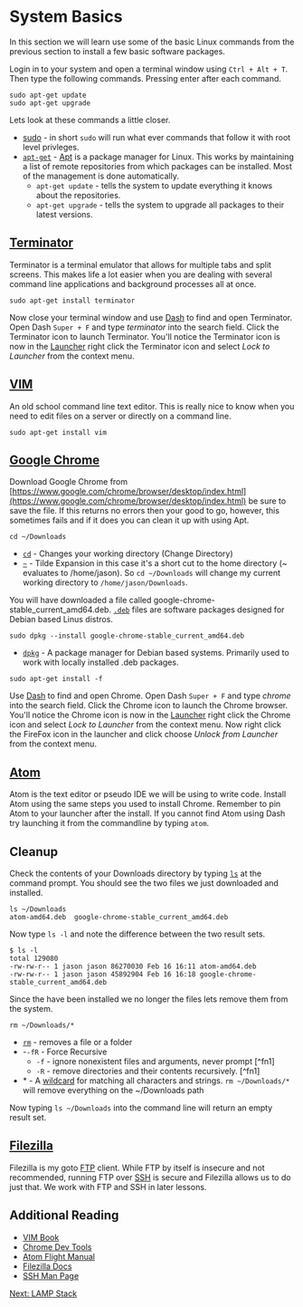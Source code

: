 # System Basics
In this section we will learn use some of the basic Linux commands from the previous section to install a few basic software packages.

Login in to your system and open a terminal window using ````Ctrl + Alt + T````. Then type the following commands. Pressing enter after each command.

````
sudo apt-get update
sudo apt-get upgrade
````
Lets look at these commands a little closer.
* [sudo](https://help.ubuntu.com/community/RootSudo) - in short ````sudo```` will run what ever commands that follow it with root level privleges.
* [````apt-get````](http://manpages.ubuntu.com/manpages/zesty/man8/apt.8.html) - [Apt](https://help.ubuntu.com/lts/serverguide/apt.html) is a package manager for Linux. This works by maintaining a list of remote repositories from which packages can be installed. Most of the management is done automatically.
    * ````apt-get update```` - tells the system to update everything it knows about the repositories.   
    * ````apt-get upgrade```` - tells the system to upgrade all packages to their latest versions.

## [Terminator](https://gnometerminator.blogspot.com/p/introduction.html)
Terminator is a terminal emulator that allows for multiple tabs and split screens. This makes life a lot easier when you are dealing with several command line applications and background processes all at once.

````
sudo apt-get install terminator
````
Now close your terminal window and use [Dash](https://help.ubuntu.com/lts/ubuntu-help/unity-dash-intro.html) to find and open Terminator. Open Dash ````Super + F```` and type _terminator_ into the search field. Click the Terminator icon to launch Terminator. You'll notice the Terminator icon is now in the [Launcher](https://help.ubuntu.com/stable/ubuntu-help/unity-launcher-intro.html) right click the Terminator icon and select _Lock to Launcher_ from the context menu.

## [VIM](http://www.vim.org/)
An old school command line text editor. This is really nice to know when you need to edit files on a server or directly on a command line.

````
sudo apt-get install vim
````
## [Google Chrome](https://support.google.com/chrome/?hl=en#topic=3227046)

Download Google Chrome from [https://www.google.com/chrome/browser/desktop/index.html](https://www.google.com/chrome/browser/desktop/index.html) be sure to save the file. If this returns no errors then your good to go, however, this sometimes fails and if it does you can clean it up with using Apt.

````
cd ~/Downloads
````

* [````cd````](http://manpages.ubuntu.com/manpages/zesty/man1/cd.1posix.html) - Changes your working directory (Change Directory)
* [````~````](http://www.gnu.org/software/bash/manual/html_node/Tilde-Expansion.html) -
Tilde Expansion in this case it's a short cut to the home directory (~ evaluates to /home/jason). So ````cd ~/Downloads```` will change my current working directory to ````/home/jason/Downloads````.

You will have downloaded a file called google-chrome-stable_current_amd64.deb. [````.deb````](https://www.debian.org/doc/manuals/debian-faq/ch-pkg_basics.en.html) files are software packages designed for Debian based Linus distros.

````
sudo dpkg --install google-chrome-stable_current_amd64.deb
````

* [````dpkg````](https://help.ubuntu.com/lts/serverguide/dpkg.html) - A package manager for Debian based systems. Primarily used to work with locally installed .deb packages.

````
sudo apt-get install -f
````

Use [Dash](https://help.ubuntu.com/lts/ubuntu-help/unity-dash-intro.html) to find and open Chrome. Open Dash ````Super + F```` and type _chrome_ into the search field. Click the Chrome icon to launch the Chrome browser. You'll notice the Chrome icon is now in the [Launcher](https://help.ubuntu.com/stable/ubuntu-help/unity-launcher-intro.html) right click the Chrome icon and select _Lock to Launcher_ from the context menu. Now right click the FireFox icon in the launcher and click choose _Unlock from Launcher_ from the context menu.

## [Atom](https://atom.io/)

Atom is the text editor or pseudo IDE we will be using to write code. Install Atom using the same steps you used to install Chrome. Remember to pin Atom to your launcher after the install. If you cannot find Atom using Dash try launching it from the commandline by typing ````atom````.

## Cleanup
Check the contents of your Downloads directory by typing [````ls````](http://manpages.ubuntu.com/manpages/zesty/man1/ls.1.html) at the command prompt. You should see the two files we just downloaded and installed.

````
ls ~/Downloads
atom-amd64.deb  google-chrome-stable_current_amd64.deb
````

Now type ````ls -l```` and note the difference between the two result sets.

````
$ ls -l
total 129080
-rw-rw-r-- 1 jason jason 86270030 Feb 16 16:11 atom-amd64.deb
-rw-rw-r-- 1 jason jason 45892904 Feb 16 16:18 google-chrome-stable_current_amd64.deb
````

Since the have been installed we no longer the files lets remove them from the system.

````
rm ~/Downloads/*
````

* [````rm````](http://manpages.ubuntu.com/manpages/zesty/man1/rm.1.html) - removes a file or a folder
* -````-fR```` - Force Recursive
    * ````-f```` - ignore nonexistent files and arguments, never prompt [^fn1]
    * ````-R```` - remove directories and their contents recursively. [^fn1]
* \* - A [wildcard](http://www.tldp.org/LDP/GNU-Linux-Tools-Summary/html/x11655.htm)
for matching all characters and strings. ````rm ~/Downloads/*```` will remove everything on the ~/Downloads path

Now typing ````ls ~/Downloads```` into the command line will return an empty result set.

## [Filezilla](https://filezilla-project.org/)

Filezilla is my goto [FTP](https://en.wikipedia.org/wiki/File_Transfer_Protocol) client. While FTP by itself is insecure and not recommended, running FTP over [SSH](https://en.wikipedia.org/wiki/Secure_Shell) is secure and Filezilla allows us to do just that. We work with FTP and SSH in later lessons.

## Additional Reading
* [VIM Book](ftp://ftp.vim.org/pub/vim/doc/book/vimbook-OPL.pdf)
* [Chrome Dev Tools](https://developer.chrome.com/devtools)
* [Atom Flight Manual](http://flight-manual.atom.io/)
* [Filezilla Docs](https://wiki.filezilla-project.org/Documentation)
* [SSH Man Page](http://linuxcommand.org/man_pages/ssh1.html)

[Next: LAMP Stack](04-LAMPStack.md)
